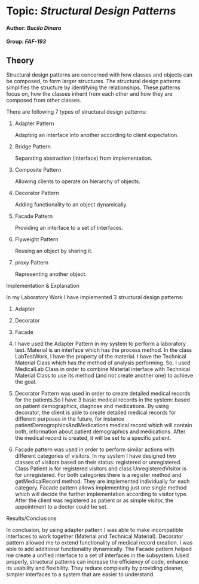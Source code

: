 # Topic: *Structural Design Patterns*
#### Author: *Bucila Dinara*
#### Group: *FAF-193*
## Theory
Structural design patterns are concerned with how classes and objects can be composed, to form larger structures.
The structural design patterns simplifies the structure by identifying the relationships.
These patterns focus on, how the classes inherit from each other and how they are composed from other classes.

There are following 7 types of structural design patterns:

1. Adapter Pattern
   
   Adapting an interface into another according to client expectation.
   
2. Bridge Pattern
   
   Separating abstraction (interface) from implementation.
   
3. Composite Pattern
   
   Allowing clients to operate on hierarchy of objects.
   
4. Decorator Pattern

   Adding functionality to an object dynamically.

5. Facade Pattern

   Providing an interface to a set of interfaces.  

6. Flyweight Pattern

   Reusing an object by sharing it.

7. proxy Pattern

   Representing another object.

Implementation & Explanation

In my Laboratory Work I have implemented 3 structural design patterns:

1. Adapter
2. Decorator
3. Facade


1. I have used the Adapter Pattern in my system to perform a laboratory test. Material is an interface which has the process method. In the class LabTestWork, I have the
   property of the material. I have the Technical Material Class which has the method of analysis performing. So, I used MedicalLab Class
   in order to combine Material interface with Technical Material Class to use its method (and not create another one) to achieve the goal.


2. Decorator Pattern was used in order to create detailed medical records for the patients.So I have 3 basic medical records in the system:
   based on patient demographics, diagnose and medications. By using decorator, the client is able to create detailed medical records for different purposes in the future, for instance
   patientDemographicsAndMedications medical record which will contain both, information about patient demographics and medications. After the medical record is created, it will be set to a specific patient.
   

3. Facade pattern was used in order to perform similar actions  with different categories of visitors. In my system I have designed two classes of visitors based 
   on their status: registered or unregistered. Class Patient is for registered visitors and class UnregisteredVisitor is for unregistered. For both categories there is a register method and 
   getMedicalRecord method. They are implemented individually for each category. Facade pattern allows implementing just one single method which will decide the further implementation according to visitor type.
   After the client was registered as patient or as simple visitor, the appointment to a doctor could be set.


Results/Conclusions

In conclusion, by using adapter pattern I was able to make incompatible interfaces to work together (Material and Technical Material). 
Decorator pattern allowed me to extend functionality of medical record creation. I was able to add additional functionality dynamically.
The Facade pattern helped me create a unified interface to a set of interfaces in the subsystem.
Used properly, structural patterns can increase the efficiency of code, enhance its usability and flexibility. They reduce complexity by providing cleaner, simpler interfaces to a system that are easier to understand.